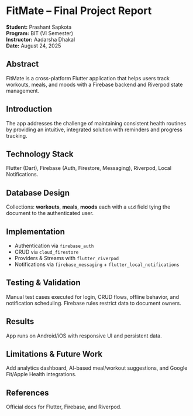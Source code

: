 # FitMate – Final Project Report

**Student:** Prashant Sapkota  
**Program:** BIT (VI Semester)  
**Instructor:** Aadarsha Dhakal  
**Date:** August 24, 2025

## Abstract
FitMate is a cross-platform Flutter application that helps users track workouts, meals, and moods with a Firebase backend and Riverpod state management.

## Introduction
The app addresses the challenge of maintaining consistent health routines by providing an intuitive, integrated solution with reminders and progress tracking.


## Technology Stack
Flutter (Dart), Firebase (Auth, Firestore, Messaging), Riverpod, Local Notifications.

## Database Design
Collections: **workouts**, **meals**, **moods** each with a `uid` field tying the document to the authenticated user.

## Implementation
- Authentication via `firebase_auth`
- CRUD via `cloud_firestore`
- Providers & Streams with `flutter_riverpod`
- Notifications via `firebase_messaging` + `flutter_local_notifications`

## Testing & Validation
Manual test cases executed for login, CRUD flows, offline behavior, and notification scheduling. Firebase rules restrict data to document owners.

## Results
App runs on Android/iOS with responsive UI and persistent data.

## Limitations & Future Work
Add analytics dashboard, AI-based meal/workout suggestions, and Google Fit/Apple Health integrations.

## References
Official docs for Flutter, Firebase, and Riverpod.
